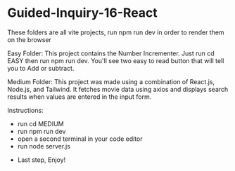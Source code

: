 # Guided-Inquiry-16-React

These folders are all vite projects, run npm run dev in order to render them on the browser

Easy Folder:
This project contains the Number Incrementer. Just run cd EASY then run npm run dev. You'll see two easy to read button that will tell you to Add or subtract.

Medium Folder:
This project was made using a combination of React.js, Node.js, and Tailwind. It fetches movie data using axios and displays search results when values are entered in the input form.

Instructions:

- run cd MEDIUM
- run npm run dev
- open a second terminal in your code editor
- run node server.js

* Last step, Enjoy!
